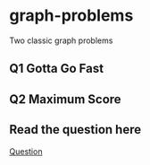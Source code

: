 # graph-problems

Two classic graph problems

## Q1 Gotta Go Fast

## Q2 Maximum Score

## Read the question here
[Question](https://github.com/wongcheehao/graph-problems/blob/main/Documents/FIT2004/A2/Assignment2.pdf)
